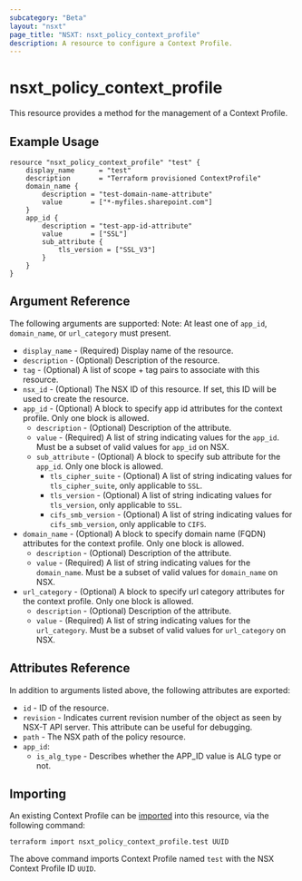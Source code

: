 ```yaml
---
subcategory: "Beta"
layout: "nsxt"
page_title: "NSXT: nsxt_policy_context_profile"
description: A resource to configure a Context Profile.
---
```


# nsxt_policy_context_profile

This resource provides a method for the management of a Context Profile.

## Example Usage

```hcl
resource "nsxt_policy_context_profile" "test" {
    display_name      = "test"
    description       = "Terraform provisioned ContextProfile"
    domain_name {
        description = "test-domain-name-attribute"
        value       = ["*-myfiles.sharepoint.com"]
    }
    app_id {
        description = "test-app-id-attribute"
        value       = ["SSL"]
        sub_attribute {
            tls_version = ["SSL_V3"]
        }
    }
}

```

## Argument Reference

The following arguments are supported:
Note: At least one of `app_id`, `domain_name`, or `url_category` must present.

* `display_name` - (Required) Display name of the resource.
* `description` - (Optional) Description of the resource.
* `tag` - (Optional) A list of scope + tag pairs to associate with this resource.
* `nsx_id` - (Optional) The NSX ID of this resource. If set, this ID will be used to create the resource.
* `app_id` - (Optional) A block to specify app id attributes for the context profile. Only one block is allowed.
  * `description` - (Optional) Description of the attribute.
  * `value` - (Required) A list of string indicating values for the `app_id`. Must be a subset of valid values for `app_id` on NSX.
  * `sub_attribute` - (Optional) A block to specify sub attribute for the `app_id`. Only one block is allowed.
    * `tls_cipher_suite` - (Optional) A list of string indicating values for `tls_cipher_suite`, only applicable to `SSL`.
    * `tls_version` - (Optional) A list of string indicating values for `tls_version`, only applicable to `SSL`.
    * `cifs_smb_version` - (Optional) A list of string indicating values for `cifs_smb_version`, only applicable to `CIFS`.
* `domain_name` - (Optional) A block to specify domain name (FQDN) attributes for the context profile. Only one block is allowed.
  * `description` - (Optional) Description of the attribute.
  * `value` - (Required) A list of string indicating values for the `domain_name`. Must be a subset of valid values for `domain_name` on NSX.
* `url_category` - (Optional) A block to specify url category attributes for the context profile. Only one block is allowed.
  * `description` - (Optional) Description of the attribute.
  * `value` - (Required) A list of string indicating values for the `url_category`. Must be a subset of valid values for `url_category` on NSX.
 
## Attributes Reference

In addition to arguments listed above, the following attributes are exported:

* `id` - ID of the resource.
* `revision` - Indicates current revision number of the object as seen by NSX-T API server. This attribute can be useful for debugging.
* `path` - The NSX path of the policy resource.
* `app_id`:
  * `is_alg_type` - Describes whether the APP_ID value is ALG type or not.

## Importing

An existing Context Profile can be [imported][docs-import] into this resource, via the following command:

[docs-import]: /docs/import/index.html

```
terraform import nsxt_policy_context_profile.test UUID
```

The above command imports Context Profile named `test` with the NSX Context Profile ID `UUID`.
